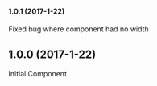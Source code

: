 #### 1.0.1 (2017-1-22)
Fixed bug where component had no width

## 1.0.0 (2017-1-22)
Initial Component
